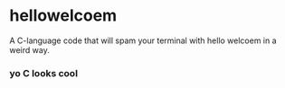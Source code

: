 # hellowelcoem
A C-language code that will spam your terminal with hello welcoem in a weird way.
### yo C looks cool
